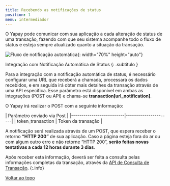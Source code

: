 ```yaml
---
title: Recebendo as notificações de status
position: 1
menu: intermediador
---
```


O Yapay pode comunicar com sua aplicação a cada alteração de status de uma transação, fazendo com que seu sistema acompanhe todo o fluxo de status e esteja sempre atualizado quanto a situação da transação.

![Fluxo de notificação automática](/images/intermediador/conteudo/Notificacao_automatica.png "Fluxo de notificação automática"){: width="70%" height="auto"}

Integração com Notificação Automática de Status
{: .subtitulo }

Para a integração com a notificação automática de status, é necessário configurar uma URL que receberá a chamada, processará os dados recebidos, e em seguida irá obter mais detalhes da transação através de uma API específica. Esse parâmetro está disponível em ambas as integrações (POST ou API) e chama-se **transaction[url_notification]**.

O Yapay irá realizar o POST com a seguinte informação:

| Parâmetro enviado via Post                      |
|--------------------------|----------------------|
| token_transaction        | Token da transação   |


A notificação será realizada através de um POST, que espera receber o retorno **“HTTP 200”** de sua aplicação. Caso a página esteja fora do ar ou com algum outro erro e não retorne “HTTP 200”, **serão feitas novas tentativas a cada 12 horas durante 3 dias**.

Após receber esta informação, deverá ser feita a consulta pelas informações completas da transação, através da <a href="/intermediador/apis/#api-consulta-transacao" target="_blank" class="linkPadraoVerde">API de Consulta de Transação</a>.
{:.info}


<div class="voltar-ao-topo"><a href="#"><i class="fa fa-arrow-up" aria-hidden="true"></i>Voltar ao topo</a></div>